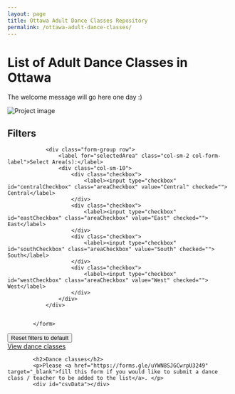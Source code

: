 ```yaml
---
layout: page
title: Ottawa Adult Dance Classes Repository
permalink: /ottawa-adult-dance-classes/
---
```


# List of Adult Dance Classes in Ottawa

The welcome message will go here one day :)

![Project image](https://via.placeholder.com/600x300?text=Project+1)

## Filters

<form class="form">

				

				<div class="form-group row">
					<label for="selectedArea" class="col-sm-2 col-form-label">Select Area(s):</label>
					<div class="col-sm-10">
						<div class="checkbox">
							<label><input type="checkbox" id="centralCheckbox" class="areaCheckbox" value="Central" checked=""> Central</label>
						</div>
						<div class="checkbox">
							<label><input type="checkbox" id="eastCheckbox" class="areaCheckbox" value="East" checked=""> East</label>
						</div>
						<div class="checkbox">
							<label><input type="checkbox" id="southCheckbox" class="areaCheckbox" value="South" checked=""> South</label>
						</div>
						<div class="checkbox">
							<label><input type="checkbox" id="westCheckbox" class="areaCheckbox" value="West" checked=""> West</label>
						</div>
					</div>
				</div>

				
			</form>

<div class="mt-3">
				<button class="btn btn-secondary" onclick="clearAllFilters()">
					Reset filters to default
				</button>
			</div>
			<div class="mt-3">
				<a href="#csvData" class="btn btn-primary">
					 View dance classes
				</a>
			</div>

			
			<h2>Dance classes</h2>
			<p>Please <a href="https://forms.gle/uYWN8SJGCwrpU3249" target="_blank">fill this form if you would like to submit a dance class / teacher to be added to the list</a>. </p>
			<div id="csvData"></div>


<script src="{{ "/assets/js/ottawa-adult-dance-classes.js" | relative_url }}"></script>
